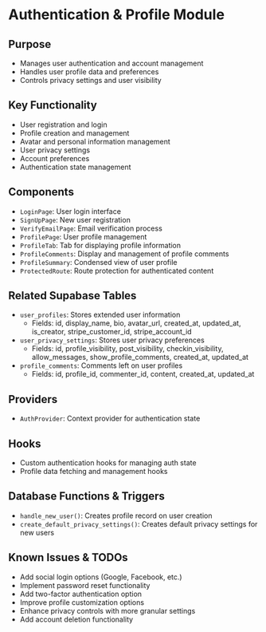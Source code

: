 
# Authentication & Profile Module

## Purpose
- Manages user authentication and account management
- Handles user profile data and preferences
- Controls privacy settings and user visibility

## Key Functionality
- User registration and login
- Profile creation and management
- Avatar and personal information management
- User privacy settings
- Account preferences
- Authentication state management

## Components
- `LoginPage`: User login interface
- `SignUpPage`: New user registration
- `VerifyEmailPage`: Email verification process
- `ProfilePage`: User profile management
- `ProfileTab`: Tab for displaying profile information
- `ProfileComments`: Display and management of profile comments
- `ProfileSummary`: Condensed view of user profile
- `ProtectedRoute`: Route protection for authenticated content

## Related Supabase Tables
- `user_profiles`: Stores extended user information
  - Fields: id, display_name, bio, avatar_url, created_at, updated_at, is_creator, stripe_customer_id, stripe_account_id
- `user_privacy_settings`: Stores user privacy preferences
  - Fields: id, profile_visibility, post_visibility, checkin_visibility, allow_messages, show_profile_comments, created_at, updated_at
- `profile_comments`: Comments left on user profiles
  - Fields: id, profile_id, commenter_id, content, created_at, updated_at

## Providers
- `AuthProvider`: Context provider for authentication state

## Hooks
- Custom authentication hooks for managing auth state
- Profile data fetching and management hooks

## Database Functions & Triggers
- `handle_new_user()`: Creates profile record on user creation
- `create_default_privacy_settings()`: Creates default privacy settings for new users

## Known Issues & TODOs
- Add social login options (Google, Facebook, etc.)
- Implement password reset functionality
- Add two-factor authentication option
- Improve profile customization options
- Enhance privacy controls with more granular settings
- Add account deletion functionality

